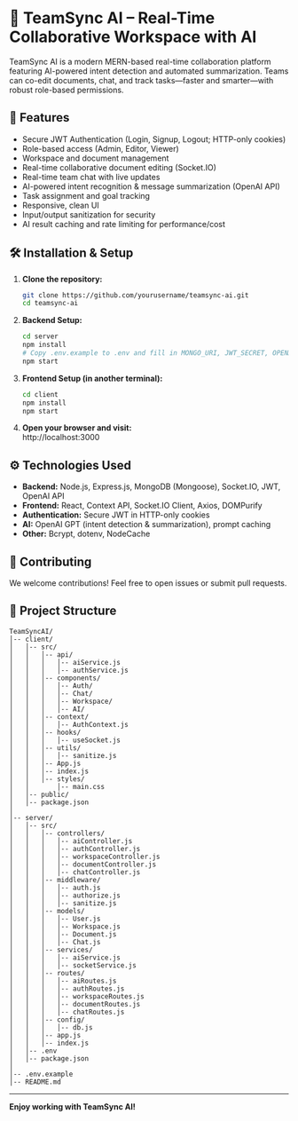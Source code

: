 # 🤖 TeamSync AI – Real-Time Collaborative Workspace with AI
TeamSync AI is a modern MERN-based real-time collaboration platform featuring AI-powered intent detection and automated summarization. Teams can co-edit documents, chat, and track tasks—faster and smarter—with robust role-based permissions.

## 🚀 Features
- Secure JWT Authentication (Login, Signup, Logout; HTTP-only cookies)
- Role-based access (Admin, Editor, Viewer)
- Workspace and document management
- Real-time collaborative document editing (Socket.IO)
- Real-time team chat with live updates
- AI-powered intent recognition & message summarization (OpenAI API)
- Task assignment and goal tracking
- Responsive, clean UI
- Input/output sanitization for security
- AI result caching and rate limiting for performance/cost

## 🛠️ Installation & Setup

1. **Clone the repository:**
    ```bash
    git clone https://github.com/yourusername/teamsync-ai.git
    cd teamsync-ai
    ```

2. **Backend Setup:**
    ```bash
    cd server
    npm install
    # Copy .env.example to .env and fill in MONGO_URI, JWT_SECRET, OPENAI_API_KEY, etc.
    npm start
    ```

3. **Frontend Setup (in another terminal):**
    ```bash
    cd client
    npm install
    npm start
    ```

4. **Open your browser and visit:**  
    http://localhost:3000

## ⚙️ Technologies Used
- **Backend:** Node.js, Express.js, MongoDB (Mongoose), Socket.IO, JWT, OpenAI API
- **Frontend:** React, Context API, Socket.IO Client, Axios, DOMPurify
- **Authentication:** Secure JWT in HTTP-only cookies
- **AI:** OpenAI GPT (intent detection & summarization), prompt caching
- **Other:** Bcrypt, dotenv, NodeCache

## 🤝 Contributing
We welcome contributions! Feel free to open issues or submit pull requests.

## 📁 Project Structure
```
TeamSyncAI/
│-- client/                      
│   │-- src/
│   │   │-- api/
│   │   │   │-- aiService.js
│   │   │   │-- authService.js
│   │   │-- components/
│   │   │   │-- Auth/
│   │   │   │-- Chat/
│   │   │   │-- Workspace/
│   │   │   │-- AI/
│   │   │-- context/
│   │   │   │-- AuthContext.js
│   │   │-- hooks/
│   │   │   │-- useSocket.js
│   │   │-- utils/
│   │   │   │-- sanitize.js
│   │   │-- App.js
│   │   │-- index.js
│   │   │-- styles/
│   │       │-- main.css
│   │-- public/
│   │-- package.json
│
│-- server/
│   │-- src/
│   │   │-- controllers/
│   │   │   │-- aiController.js
│   │   │   │-- authController.js
│   │   │   │-- workspaceController.js
│   │   │   │-- documentController.js
│   │   │   │-- chatController.js
│   │   │-- middleware/
│   │   │   │-- auth.js
│   │   │   │-- authorize.js
│   │   │   │-- sanitize.js
│   │   │-- models/
│   │   │   │-- User.js
│   │   │   │-- Workspace.js
│   │   │   │-- Document.js
│   │   │   │-- Chat.js
│   │   │-- services/
│   │   │   │-- aiService.js
│   │   │   │-- socketService.js
│   │   │-- routes/
│   │   │   │-- aiRoutes.js
│   │   │   │-- authRoutes.js
│   │   │   │-- workspaceRoutes.js
│   │   │   │-- documentRoutes.js
│   │   │   │-- chatRoutes.js
│   │   │-- config/
│   │   │   │-- db.js
│   │   │-- app.js
│   │   │-- index.js
│   │-- .env
│   │-- package.json
│
│-- .env.example                 
│-- README.md                    
```
---

**Enjoy working with TeamSync AI!**
